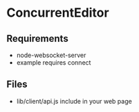 # ConcurrentEditor

## Requirements
 * node-websocket-server
 * example requires connect

## Files

 * lib/client/api.js
include in your web page

    <script src="...">
 * lib/server/api.js
include on your server

    require(...)

## new Synchronizer()

### Synchronizer.prototype.sync(callback/*(err)*/)

* client:

save(...) with all server connections

* server:

broadcast doc to all clients

### Synchronizer.prototype.save(doc_or_stream,callback/*(err)*/)

* client:

update the server to contain this text

* server:

set the doc to the document or stream provided and broadcast results

### Synchronizer.prototype.get(callback/*(err,doc)*/)

grab the doc as currently known

### Synchronizer.prototype.open(websocket,callback/*(err)*/)

attach the synchronizer to the given websocket

### Synchronizer.prototype.close(websocket,callback/*(err)*/)

remove the synchronizer on the given websocket

### Synchronizer.onupdate(doc)

fires whenever doc is updated

## new TextSynchronizer(name)

creates a text synchronizer that uses a String document and is accessable by name from both ends.